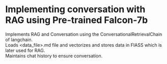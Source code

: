 # Implementing conversation with RAG using Pre-trained Falcon-7b

Implements RAG and Conversation using the ConversationalRetrievalChain of langchain. <br />
Loads <data_file>.md file and vectorizes and stores data in FIASS which is later used for RAG. <br />
Maintains chat history to ensure conversation. <br />
